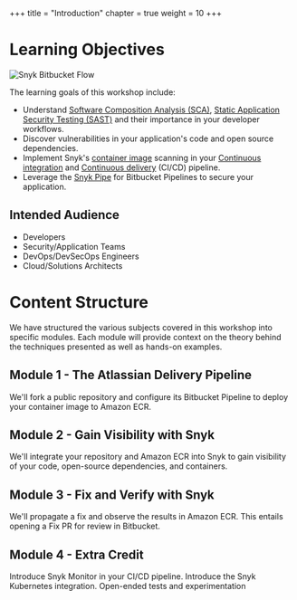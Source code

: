 +++
title = "Introduction"
chapter = true
weight = 10
+++

# Learning Objectives

![Snyk Bitbucket Flow](images/snyk-bitbucket-flow.png)

The learning goals of this workshop include:

- Understand [Software Composition Analysis (SCA)](https://snyk.io/blog/what-is-software-composition-analysis-sca-and-does-my-company-need-it/), [Static Application Security Testing (SAST)](https://snyk.io/learn/application-security/static-application-security-testing/) and their importance in your developer workflows.
- Discover vulnerabilities in your application's code and open source dependencies.
- Implement Snyk's [container image](https://snyk.io/blog/detecting-vulnerabilities-in-container-images/) scanning in your [Continuous integration](https://aws.amazon.com/devops/continuous-integration/) and 
[Continuous delivery](https://aws.amazon.com/devops/continuous-delivery/) (CI/CD) pipeline.
- Leverage the [Snyk Pipe](https://bitbucket.org/product/features/pipelines/integrations?p=snyk/snyk-scan) for Bitbucket Pipelines to secure your application.

## Intended Audience

- Developers
- Security/Application Teams
- DevOps/DevSecOps Engineers
- Cloud/Solutions Architects

# Content Structure

We have structured the various subjects covered in this workshop into specific modules. Each module will provide
context on the theory behind the techniques presented as well as hands-on examples.

## Module 1 - The Atlassian Delivery Pipeline

We'll fork a public repository and configure its Bitbucket Pipeline to deploy your container image to Amazon ECR.  

## Module 2 - Gain Visibility with Snyk

We'll integrate your repository and Amazon ECR into Snyk to gain visibility of your code, open-source dependencies, and containers.  

## Module 3 - Fix and Verify with Snyk

We'll propagate a fix and observe the results in Amazon ECR.  This entails opening a Fix PR for review in Bitbucket.


## Module 4 - Extra Credit

Introduce Snyk Monitor in your CI/CD pipeline. 
Introduce the Snyk Kubernetes integration.
Open-ended tests and experimentation
